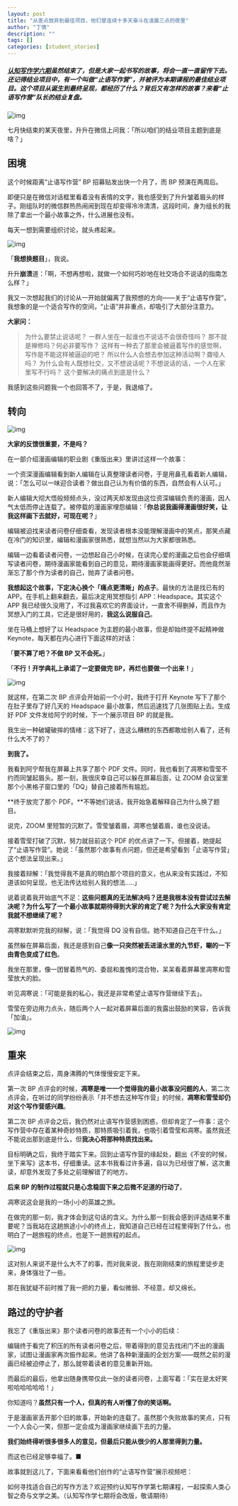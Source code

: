 ```yaml
---
layout: post
title: "从差点放弃到最佳项目，他们曾连续十多天奋斗在凌晨三点的夜里"
author: "丁倩"
description: ""
tags: []
categories: [student_stories]
---
```


##### [认知写作学六期](http://mp.weixin.qq.com/s?__biz=MzA4ODM4ODQ3MQ==&mid=2651938170&idx=1&sn=dd50384bdb763db419b87061bb5b64f6&chksm=8bcf1b62bcb892742abd171be662b0bde29a0a40e0f86daff4874056bbf28db95535464ce476&scene=21#wechat_redirect)虽然结束了，但是大家一起书写的故事，将会一直一直留传下去。还记得结业项目中，有一个叫做“止语写作营”，并被评为本期课程的最佳结业项目。这个项目从诞生到最终呈现，都经历了什么？背后又有怎样的故事？来看“止语写作营”队长的结业复盘。

![img](https://mmbiz.qpic.cn/mmbiz_jpg/ice5enJHe2TiaVehUUN57fS6CI73xPdBeBiabz6e80mgrjV3UXzvrDm9paicAlOU349LbibvK5dia8eYq2pz8YDpRiasQ/640?wx_fmt=jpeg&tp=webp&wxfrom=5&wx_lazy=1&wx_co=1)

七月快结束的某天夜里，升升在微信上问我：「所以咱们的结业项目主题到底是啥？」

## 困境

这个时候距离“止语写作营” BP 招募贴发出快一个月了，而 BP 预演在两周后。

即便只是在微信对话框里看着没有表情的文字，我也感受到了升升皱着眉头的样子。刚组队时的微信群热热闹闹到现在却变得冷冷清清，这段时间，身为组长的我除了拿出一个最小故事之外，什么进展也没有。

每天一想到需要组织讨论，就头疼起来。

![img](https://mmbiz.qpic.cn/mmbiz_jpg/ice5enJHe2TiaVehUUN57fS6CI73xPdBeBicTTQxBxbibYCZHW1JGuOWlO1ANFMw3zDarOjQwPMeBL7hQOD8jIibBfA/640?wx_fmt=jpeg&tp=webp&wxfrom=5&wx_lazy=1&wx_co=1)

「**我想换题目**」，我说。

升升**崩溃**道：「啊，不想再想啦，就做一个如何巧妙地在社交场合不说话的指南怎么样？」

我又一次想起我们的讨论从一开始就偏离了我预想的方向——关于“止语写作营”，我想象的是一个适合写作的空间，“止语”并非重点，却吸引了大部分注意力。

**大家问：**

> 为什么要禁止说话呢？
> 一群人坐在一起谁也不说话不会很奇怪吗？
> 那不就是禅修吗？何必非要写作？
> 这样有一种去了那里会被逼着写作的感觉啊，写作是不能这样被逼迫的吧？
> 所以什么人会想去参加这种活动啊？聋哑人吗？
> 为什么会有人既想社交，又不想说话呢？不想说话的话，一个人在家里写不行吗？
> 这个要解决的痛点到底是什么？

我感到这些问题我一个也回答不了，于是，我退缩了。

## 转向

![img](https://mmbiz.qpic.cn/mmbiz_jpg/ice5enJHe2TiaVehUUN57fS6CI73xPdBeB0xzDqWbIOY3CzqrFAQ1QQz6e4LtJjZxkeuWHuhvNDia9taROCSQN1fQ/640?wx_fmt=jpeg&tp=webp&wxfrom=5&wx_lazy=1&wx_co=1)

**大家的反馈很重要，不是吗？**

在一部介绍漫画编辑的职业剧《重版出来》里讲过这样一个故事：

一个资深漫画编辑看到新人编辑在认真整理读者问卷，于是用鼻孔看着新人编辑，说：「怎么可以一味迎合读者？做出自己认为有价值的东西，自然会有人认可。」

新人编辑大彻大悟般频频点头，没过两天却发现由这位资深编辑负责的漫画，因人气太低而停止连载了。被停载的漫画家埋怨编辑：「**你总说我画得漫画很好笑，让我这样画下去就好，可现在呢？**」

编辑被迫找来读者问卷仔细查看，发现读者根本没能理解漫画中的笑点，那笑点藏在冷门的知识里，编辑和漫画家很熟悉，就想当然以为大家都很熟悉。

编辑一边看着读者问卷，一边想起自己小时候，在读完心爱的漫画之后也会仔细填写读者问卷，期待漫画家能看到自己的意见，期待漫画家能画得更好。而他竟然渐渐忘了那个作为读者的自己，抛弃了读者问卷。

**我想起这个故事，下定决心换个「痛点更清晰」的点子**。最快的方法是找已有的 APP。在手机上翻来翻去，最后决定用冥想指引 APP：Headspace。其实这个 APP 我已经很久没用了，不过我喜欢它的界面设计，一直舍不得删掉，而且作为冥想入门的工具，它还是很好用的，**我这么说服自己**。

坐在马桶上想好了以 Headspace 为主题的最小故事，但是却始终提不起精神做 Keynote，每天都在内心进行下面这样的对话：

「**要不算了吧？不做 BP 又不会死。**」

「**不行！开学典礼上承诺了一定要做完 BP，再烂也要做一个出来！**」

![img](https://mmbiz.qpic.cn/mmbiz_jpg/ice5enJHe2TiaVehUUN57fS6CI73xPdBeBwZjC3Rtl5MbOS5YkiaI4TdAMfbs44rODPbn49fTYic9z68FEHicS0077w/640?wx_fmt=jpeg&tp=webp&wxfrom=5&wx_lazy=1&wx_co=1)

就这样，在第二次 BP 点评会开始前一个小时，我终于打开 Keynote 写下了那个在肚子里存了好几天的 Headspace 最小故事，然后迅速找了几张图贴上去。生成好 PDF 文件发给阿宁的时候，下一个展示项目 BP 的就是我。

我生出一种破罐破摔的情绪：这下好了，连这么糟糕的东西都敢给别人看了，还有什么大不了的？

**到我了。**

我看到阿宁帮我在屏幕上共享了那个 PDF 文件。同时，我也看到了凋寒和雪莹不约而同皱起眉头。那一刻，我很庆幸自己可以躲在屏幕后面，让 ZOOM 会议室里那个小黑格子窗口里的「DQ」替自己接着所有尴尬。

**终于放完了那个 PDF。**不等她们说话，我开始急着解释自己为什么换了题目。

说完，ZOOM 里短暂的沉默了。雪莹皱着眉，凋寒也皱着眉，谁也没说话。

接着雪莹打破了沉默，努力就目前这个 PDF 的优点讲了一下。但接着，她提起了“止语写作营”。她说：「虽然那个故事有点问题，但还是希望看到「止语写作营」这个想法呈现出来。」

我接着辩解：「我觉得我不是真的明白那个项目的意义，也从来没有实践过，不知道该如何呈现，也无法传达给别人我的想法.....」

说着说着我开始底气不足：**这些问题真的无法解决吗？还是我根本没有尝试过去解决呢？为什么写了一个最小故事就期待得到大家的肯定了呢？为什么大家没有肯定我就不想继续了呢？**

凋寒默默听完我的辩解，说：「我觉得 DQ 没有自信。她不知道自己在干什么。」

虽然躲在屏幕后面，我还是感到自己**像一只突然被丢进滚水里的九节虾，唰的一下由青色变成了红色**。

我坐在那里，像一团冒着热气的、委屈和羞愧的混合物，呆呆看着屏幕里凋寒和雪莹放大的脸。

听见凋寒说：「可能是我的私心，我还是非常希望止语写作营继续下去」。

雪莹在旁边用力点头，随后两个人一起对着屏幕后面的我露出鼓励的笑容，告诉我「加油」。

![img](https://mmbiz.qpic.cn/mmbiz_jpg/ice5enJHe2TiaVehUUN57fS6CI73xPdBeBI5mDRtQY4b1F8CYouMHlaWEYN8mHribNZRWSS7VtxB26UiaurJOfKeHQ/640?wx_fmt=jpeg&tp=webp&wxfrom=5&wx_lazy=1&wx_co=1)

## 重来

点评会结束之后，周身沸腾的气体慢慢安定下来。

第一次 BP 点评会的时候，**凋寒是唯一一个觉得我的最小故事没问题的人**，第二次点评会，在听过的同学纷纷表示「并不想去这种写作营」的时候，**凋寒和雪莹却仍对这个写作营感兴趣**。

第二次 BP 点评会之后，我仍然对止语写作营感到困惑，但却肯定了一件事：这个写作营中存在着某种奇妙特质，那特质吸引着我，也吸引着雪莹和凋寒。虽然我还不能说出那到底是什么，但**我决心将那种特质找出来。**

目标明确之后，我终于踏实下来。回到止语写作营的缘起处，翻出《不安的时候，坐下来写》这本书，仔细重读。这本书我看过许多遍，自以为已经很了解，这次重读，却意外发现了多处之前理解错了的地方。

**后来 BP 的制作过程就只是心念稳固下来之后微不足道的行动了**。

凋寒说这会是我的一场小小的英雄之旅。

在做完的那一刻，我才体会到这句话的含义。为什么那一刻我会感到评选结果不重要呢？当我站在这趟旅途小小的终点上，我知道自己已经在过程里得到了什么，也明白了一趟旅程的终点，也是下一趟旅程的起点。

![img](https://mmbiz.qpic.cn/mmbiz_jpg/ice5enJHe2TiaVehUUN57fS6CI73xPdBeBFXL0UIxH5FWUkzukibNPt9ibzkCyCibfaTwrxibxTrFgtqBQajo0977cUA/640?wx_fmt=jpeg&tp=webp&wxfrom=5&wx_lazy=1&wx_co=1)

这对别人来说不是什么大不了的事，而对我来说，我在刚刚结束的旅程里徒步走来，身体强壮了一些。

那在我犹疑不前时推了我一把的力量，看似微弱、不经意，却又绵长。

## 路过的守护者

我忘了《重版出来》那个读者问卷的故事还有一个小小的后续：

编辑终于看完了积压的所有读者问卷之后，带着得到的意见去找闭门不出的漫画家，试图让漫画家再次振作起来。他讲了各种新漫画的企划方案——既然之前的漫画已经被迫停止了，那么就带着读者的意见重新开始。

而最后的最后，他拿出随身携带仅此一张的读者问卷，上面写着：「实在是太好笑啦哈哈哈哈哈！」

你知道吗？**虽然只有一个人，但真的有人听懂了你的笑话啊。**

于是漫画家丢开那个旧的故事，开始新的连载了。虽然那个失败故事的笑点，只有一个人会心一笑，但那一定会成为漫画家继续画下去的力量。

**我们始终得听很多很多人的意见，但最后只能从很少的人那里得到力量。**

而这也已经足够幸福了。■

故事就到这儿了，下面来看看他们创作的“止语写作营”展示视频吧：

如何寻找适合自己的写作方法？欢迎预约认知写作学第七期课程，一起探索人类心智之奇与文学之美。（认知写作学七期将会改版，敬请期待）
